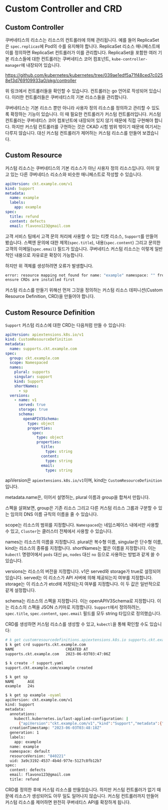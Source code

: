# Custom Controller and CRD

## Custom Controller
쿠버네티스의 리소스는 리소스의 컨트롤러에 의해 관리됩니다. 예를 들어 ReplicaSet은 `spec.replicas`에 Pod의 수를 유지해야 합니다. ReplicaSet 리소스 매니페스트에 이를 정의하면 ReplicaSet 컨트롤러가 이를 관리합니다. ReplicaSet을 포함한 여러 기본 리소스들에 대한 컨트롤러는 쿠버네티스 코어 컴포넌트, `kube-controller-manager`에 내장되어 있습니다.

https://github.com/kubernetes/kubernetes/tree/039ae1edf5a71f48ced7c0258e13d769109933a0/pkg/controller

위 링크에서 컨트롤러들을 확인할 수 있습니다. 컨트롤러는 go 언어로 작성되어 있습니다. 이러한 컨트롤러들은 쿠버네티스의 기본 리소스들을 관리합니다.

쿠버네티스는 기본 리소스 뿐만 아니라 사용자 정의 리소스를 정의하고 관리할 수 있도록 확장하는 기능이 있습니다. 이 때 필요한 컨트롤러가 커스텀 컨트롤러입니다. 커스텀 컨트롤러는 쿠버네티스 코어 컴포넌트에 내장되어 있지 않기 때문에 직접 구현해야 합니다. 하지만 커스텀 컨트롤러를 구현하는 것은 CKAD 시험 범위 밖이기 때문에 여기서는 다루지 않습니다. 대신 커스텀 컨트롤러가 제어하는 커스텀 리소스를 만들어 보겠습니다.

## Custom Resource
커스텀 리소스는 쿠버네티스의 기본 리소스가 아닌 사용자 정의 리소스입니다. 이미 알고 있는 다른 쿠버네티스 리소스와 비슷한 매니페스트로 작성할 수 있습니다.

```yaml
apiVersion: ckt.example.com/v1
kind: Support
metadata:
  name: example
  labels:
    app: example
spec:
  title: refund
  content: defects
  email: flavono123@gmail.com
```

고객 서비스 팀에서 고객 문의 처리에 사용할 수 있는 티켓 리소스, `Support`를 만들어 봤습니다. 스펙엔 문의에 대한 제목(`spec.title`), 내용(`spec.content`) 그리고 문의한 고객의 이메일(`spec.email`) 필드가 있습니다. 쿠버네티스 커스텀 리소스는 이렇게 일반적인 내용으로 자유로운 확장이 가능합니다.

하지만 위 객체를 생성하려면 오류가 발생합니다.

```sh
error: resource mapping not found for name: "example" namespace: "" from "STDIN": no matches for kind "Support" in version "ckt.example.com/v1"
ensure CRDs are installed first
```

커스텀 리소스를 만들기 위해선 먼저 그것을 정의하는 커스텀 리소스 데피니션(Custom Resource Definition, CRD)을 만들어야 합니다.

## Custom Resource Definition
`Support` 커스텀 리소스에 대한 CRD는 다음처럼 만들 수 있습니다:
```yaml
apiVersion: apiextensions.k8s.io/v1
kind: CustomResourceDefinition
metadata:
  name: supports.ckt.example.com
spec:
  group: ckt.example.com
  scope: Namespaced
  names:
    plural: supports
    singular: support
    kind: Support
    shortNames:
      - sp
  versions:
    - name: v1
      served: true
      storage: true
      schema:
        openAPIV3Schema:
          type: object
          properties:
            spec:
              type: object
              properties:
                title:
                  type: string
                content:
                  type: string
                email:
                  type: string
```

apiVersion은 `apiextensions.k8s.io/v1`이며, kind는 `CustomResourceDefinition`입니다.

metadata.name은, 이어서 설명하는, plural 이름과 group을 합쳐서 만듭니다.

스펙을 살펴보면, group은 기존 리소스 그리고 다른 커스텀 리소스 그룹과 구분할 수 있는 임의의 DNS 이름 규칙의 이름을 줄 수 있습니다.

scope는 리소스의 범위를 지정합니다. `Namespaced`는 네임스페이스 내에서만 사용할 수 있고, `Cluster`는 클러스터 전체에서 사용할 수 있습니다.

names는 리소스의 이름을 지정합니다. plural은 복수형 이름, singular은 단수형 이름, kind는 리소스의 종류를 지정합니다. shortNames는 짧은 이름을 지정합니다. 이는 `kubectl` 명령어에서 `pods` 대신 `po`, `nodes` 대신 `no` 등으로 사용하는 방법과 같게 쓸 수 있습니다.

versions는 리소스의 버전을 지정합니다. v1은 served와 storage가 true로 설정되어 있습니다. served는 이 리소스가 API 서버에 의해 제공되는지 여부를 지정합니다. storage는 이 리소스가 etcd에 저장되는지 여부를 지정합니다. 이 두 값은 일반적으로 같게 설정합니다.

schema는 리소스의 스펙을 지정합니다. 이는 openAPIV3Schema로 지정합니다. 이는 리소스의 스펙을 JSON 스키마로 지정합니다. `Support`에서 정의하려는, `spec.title`, `spec.content`, `spec.email` 필드를 모두 string 타입으로 정의했습니다.

CRD를 생성하면 커스텀 리소스를 생성할 수 있고, `kubectl`을 통해 확인할 수도 있습니다:

```sh
# k get customresourcedefinitions.apiextensions.k8s.io supports.ckt.example.com
$ k get crd supports.ckt.example.com
NAME                       CREATED AT
supports.ckt.example.com   2023-06-03T03:47:06Z

$ k create -f support.yaml
support.ckt.example.com/example created

$ k get sp
NAME      AGE
example   24s

$ k get sp example -oyaml
apiVersion: ckt.example.com/v1
kind: Support
metadata:
  annotations:
    kubectl.kubernetes.io/last-applied-configuration: |
      {"apiVersion":"ckt.example.com/v1","kind":"Support","metadata":{"annotations":{},"labels":{"app":"example"},"name":"example","namespace":"default"},"spec":{"content":"defects","email":"flavono123@gmail.com","title":"refund"}}
  creationTimestamp: "2023-06-03T03:48:18Z"
  generation: 1
  labels:
    app: example
  name: example
  namespace: default
  resourceVersion: "840221"
  uid: 3a9c3192-4537-4b4d-977e-5127c8fb12b7
spec:
  content: defects
  email: flavono123@gmail.com
  title: refund
```

CRD를 정의한 후에 커스텀 리소스를 만들었습니다. 하지만 커스텀 컨트롤러가 없기 때문에 리소스가 생성되어도 아무 일도 일어나지 않습니다. 커스텀 컨트롤러까지 만들어 커스텀 리소스를 제어하면 완전히 쿠버네티스 API를 확장하게 됩니다.
